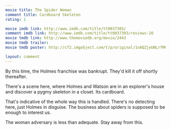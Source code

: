 ```yaml
---
movie title: The Spider Woman
comment title: Cardboard Skeleton
rating: 1

movie imdb link: http://www.imdb.com/title/tt0037303/
comment imdb link: http://www.imdb.com/title/tt0037303/reviews-20
movie tmdb link: http://www.themoviedb.org/movie/2443
movie tmdb trailer: 
movie tmdb poster: http://cf2.imgobject.com/t/p/original/1nAQZjoUNLrfMCCNL9i5PjZoIfV.jpg

layout: comment
---
```


By this time, the Holmes franchise was bankrupt. They'd kill it off shortly thereafter.

There's a scene here, where Holmes and Watson are in an explorer's house and discover a pygmy skeleton in a closet. Its cardboard.

That's indicative of the whole way this is handled. There's no detecting here, just Holmes in disguise. The business about spiders is supposed to be enough to interest us.

The woman adversary is less than adequate. Stay away from this.